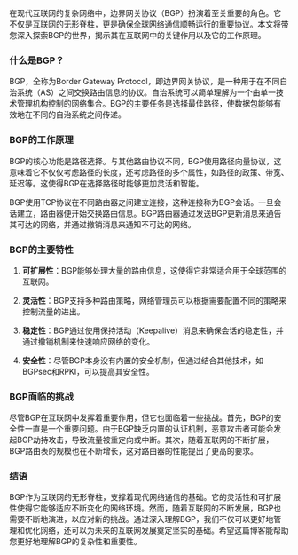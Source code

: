 
在现代互联网的复杂网络中，边界网关协议（BGP）扮演着至关重要的角色。它不仅是互联网的无形脊柱，更是确保全球网络通信顺畅运行的重要协议。本文将带您深入探索BGP的世界，揭示其在互联网中的关键作用以及它的工作原理。

### 什么是BGP？

BGP，全称为Border Gateway Protocol，即边界网关协议，是一种用于在不同自治系统（AS）之间交换路由信息的协议。自治系统可以简单理解为一个由单一技术管理机构控制的网络集合。BGP的主要任务是选择最佳路径，使数据包能够有效地在不同的自治系统之间传递。

### BGP的工作原理

BGP的核心功能是路径选择。与其他路由协议不同，BGP使用路径向量协议，这意味着它不仅仅考虑路径的长度，还考虑路径的多个属性，如路径的政策、带宽、延迟等。这使得BGP在选择路径时能够更加灵活和智能。

BGP使用TCP协议在不同路由器之间建立连接，这种连接称为BGP会话。一旦会话建立，路由器便开始交换路由信息。BGP路由器通过发送BGP更新消息来通告其可达的网络，并通过撤销消息来通知不可达的网络。

### BGP的主要特性

1. **可扩展性**：BGP能够处理大量的路由信息，这使得它非常适合用于全球范围的互联网。
   
2. **灵活性**：BGP支持多种路由策略，网络管理员可以根据需要配置不同的策略来控制流量的进出。

3. **稳定性**：BGP通过使用保持活动（Keepalive）消息来确保会话的稳定性，并通过撤销机制来快速响应网络的变化。

4. **安全性**：尽管BGP本身没有内置的安全机制，但通过结合其他技术，如BGPsec和RPKI，可以提高其安全性。

### BGP面临的挑战

尽管BGP在互联网中发挥着重要作用，但它也面临着一些挑战。首先，BGP的安全性一直是一个重要问题。由于BGP缺乏内置的认证机制，恶意攻击者可能会发起BGP劫持攻击，导致流量被重定向或中断。其次，随着互联网的不断扩展，BGP路由表的规模也在不断增长，这对路由器的性能提出了更高的要求。

### 结语

BGP作为互联网的无形脊柱，支撑着现代网络通信的基础。它的灵活性和可扩展性使得它能够适应不断变化的网络环境。然而，随着互联网的不断发展，BGP也需要不断地演进，以应对新的挑战。通过深入理解BGP，我们不仅可以更好地管理和优化网络，还可以为未来的互联网发展奠定坚实的基础。希望这篇博客能帮助您更好地理解BGP的复杂性和重要性。